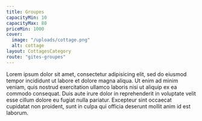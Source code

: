 ```yaml
---
title: Groupes
capacityMin: 10
capacityMax: 80
priceMin: 1000
cover:
  image: "/uploads/cottage.png"
  alt: cottage
layout: CottagesCategory
route: "gites-groupes"
---
```


Lorem ipsum dolor sit amet, consectetur adipisicing elit, sed do eiusmod tempor incididunt ut labore et dolore magna aliqua. Ut enim ad minim veniam, quis nostrud exercitation ullamco laboris nisi ut aliquip ex ea commodo consequat. Duis aute irure dolor in reprehenderit in voluptate velit esse cillum dolore eu fugiat nulla pariatur. Excepteur sint occaecat cupidatat non proident, sunt in culpa qui officia deserunt mollit anim id est laborum.
